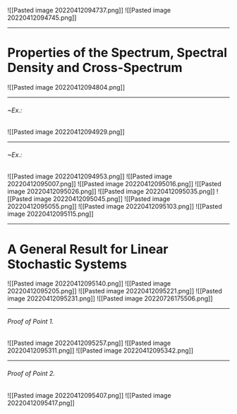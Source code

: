 ![[Pasted image 20220412094737.png]]
![[Pasted image 20220412094745.png]]

---
# Properties of the Spectrum, Spectral Density and Cross-Spectrum
![[Pasted image 20220412094804.png]]

---
###### ~Ex.:
![[Pasted image 20220412094929.png]]

---
###### ~Ex.:
![[Pasted image 20220412094953.png]]
![[Pasted image 20220412095007.png]]
![[Pasted image 20220412095016.png]]
![[Pasted image 20220412095026.png]]
![[Pasted image 20220412095035.png]]
![[Pasted image 20220412095045.png]]
![[Pasted image 20220412095055.png]]
![[Pasted image 20220412095103.png]]
![[Pasted image 20220412095115.png]]

---
# A General Result for Linear Stochastic Systems
![[Pasted image 20220412095140.png]]
![[Pasted image 20220412095205.png]]
![[Pasted image 20220412095221.png]]
![[Pasted image 20220412095231.png]]
![[Pasted image 20220726175506.png]]

----
###### Proof of Point 1.
![[Pasted image 20220412095257.png]]
![[Pasted image 20220412095311.png]]
![[Pasted image 20220412095342.png]]

---
###### Proof of Point 2.
![[Pasted image 20220412095407.png]]
![[Pasted image 20220412095417.png]]

